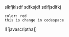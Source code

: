 slkfjklsdf
sdfksjdf
sdlfjsdlfkj

```
color: red
this is change in codespace
```

![[javascriptha]]


